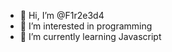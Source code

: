 - 👋 Hi, I’m @F1r2e3d4
- 👀 I’m interested in programming 
- 🌱 I’m currently learning Javascript 
  

<!---
F1r2e3d4/F1r2e3d4 is a ✨ special ✨ repository because its `README.md` (this file) appears on your GitHub profile.
You can click the Preview link to take a look at your changes.
--->
